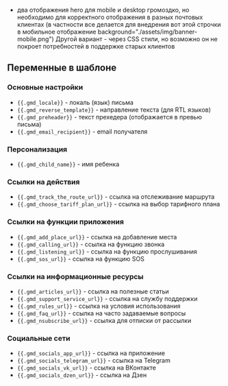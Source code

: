 - два отображения hero для mobile и desktop громоздко, но необходимо для корректного отображения в разных почтовых клиентах (в частности все делается для  внедрения вот этой строчки в мобильное отображение background="./assets/img/banner-mobile.png") Другой вариант - через CSS стили, но возможно он не покроет потребностей в поддержке старых клиентов 

## Переменные в шаблоне

### Основные настройки
- `{{.gmd_locale}}` - локаль (язык) письма
- `{{.gmd_reverse_template}}` - направление текста (для RTL языков)
- `{{.gmd_preheader}}` - текст прехедера (отображается в превью письма)
- `{{.gmd_email_recipient}}` - email получателя

### Персонализация
- `{{.gmd_child_name}}` - имя ребенка

### Ссылки на действия
- `{{.gmd_track_the_route_url}}` - ссылка на отслеживание маршрута
- `{{.gmd_choose_tariff_plan_url}}` - ссылка на выбор тарифного плана

### Ссылки на функции приложения
- `{{.gmd_add_place_url}}` - ссылка на добавление места
- `{{.gmd_calling_url}}` - ссылка на функцию звонка
- `{{.gmd_listening_url}}` - ссылка на функцию прослушивания
- `{{.gmd_sos_url}}` - ссылка на функцию SOS

### Ссылки на информационные ресурсы
- `{{.gmd_articles_url}}` - ссылка на полезные статьи
- `{{.gmd_support_service_url}}` - ссылка на службу поддержки
- `{{.gmd_rules_url}}` - ссылка на условия использования
- `{{.gmd_faq_url}}` - ссылка на часто задаваемые вопросы
- `{{.gmd_nsubscribe_url}}` - ссылка для отписки от рассылки

### Социальные сети
- `{{.gmd_socials_app_url}}` - ссылка на приложение
- `{{.gmd_socials_telegram_url}}` - ссылка на Telegram
- `{{.gmd_socials_vk_url}}` - ссылка на ВКонтакте
- `{{.gmd_socials_dzen_url}}` - ссылка на Дзен